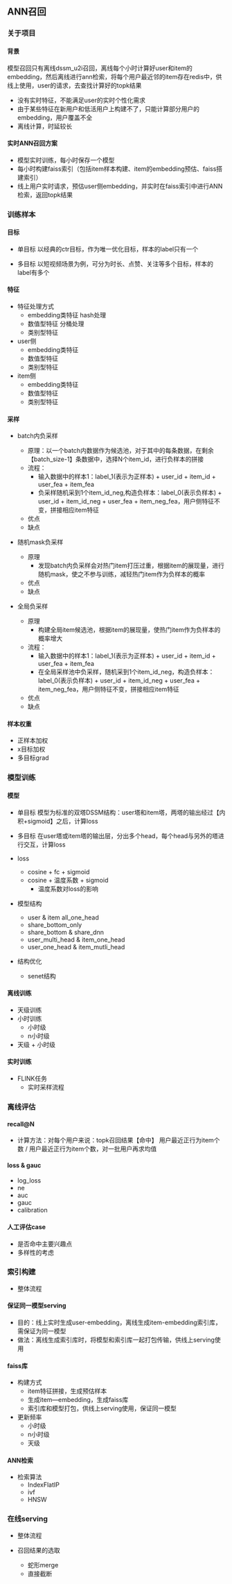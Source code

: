## ANN召回

### 关于项目

#### 背景

模型召回只有离线dssm_u2i召回，离线每个小时计算好user和item的embedding，然后离线进行ann检索，将每个用户最近邻的item存在redis中，供线上使用，user的请求，去查找计算好的topk结果

- 没有实时特征，不能满足user的实时个性化需求
- 由于某些特征在新用户和低活用户上构建不了，只能计算部分用户的embedding，用户覆盖不全
- 离线计算，时延较长

#### 实时ANN召回方案

- 模型实时训练，每小时保存一个模型
- 每小时构建faiss索引（包括item样本构建、item的embedding预估、faiss搭建索引）
- 线上用户实时请求，预估user侧embedding，并实时在faiss索引中进行ANN检索，返回topk结果

### 训练样本

#### 目标
- 单目标
以经典的ctr目标，作为唯一优化目标，样本的label只有一个

- 多目标
以短视频场景为例，可分为时长、点赞、关注等多个目标，样本的label有多个

#### 特征
- 特征处理方式
    - embedding类特征
    hash处理
    - 数值型特征
    分桶处理
    - 类别型特征
- user侧
    - embedding类特征
    - 数值型特征
    - 类别型特征
- item侧
    - embedding类特征
    - 数值型特征
    - 类别型特征

#### 采样
- batch内负采样
    - 原理：以一个batch内数据作为候选池，对于其中的每条数据，在剩余【batch_size-1】条数据中，选择N个item_id，进行负样本的拼接 
    - 流程：
        - 输入数据中的样本1：label_1(表示为正样本) + user_id + item_id + user_fea + item_fea
        - 负采样随机采到1个item_id_neg,构造负样本：label_0(表示负样本) + user_id + item_id_neg + user_fea + item_neg_fea，用户侧特征不变，拼接相应item特征
    - 优点
    - 缺点

- 随机mask负采样
    - 原理
        - 发现batch内负采样会对热门item打压过重，根据item的展现量，进行随机mask，使之不参与训练，减轻热门item作为负样本的概率
    - 优点
    - 缺点
- 全局负采样
    - 原理
        - 构建全局item候选池，根据item的展现量，使热门item作为负样本的概率增大
    - 流程：
        - 输入数据中的样本1：label_1(表示为正样本) + user_id + item_id + user_fea + item_fea
        - 在全局采样池中负采样，随机采到1个item_id_neg，构造负样本：label_0(表示负样本) + user_id + item_id_neg + user_fea + item_neg_fea，用户侧特征不变，拼接相应item特征
    - 优点
    - 缺点

#### 样本权重
- 正样本加权
- x目标加权
- 多目标grad

### 模型训练

#### 模型
- 单目标
模型为标准的双塔DSSM结构：user塔和item塔，两塔的输出经过【内积+sigmoid】之后，计算loss

- 多目标
在user塔或item塔的输出层，分出多个head，每个head与另外的塔进行交互，计算loss


- loss
    - cosine + fc + sigmoid
    - cosine + 温度系数 + sigmoid
        - 温度系数对loss的影响
- 模型结构
    - user & item all_one_head
    - share_bottom_only
    - share_bottom & share_dnn
    - user_multi_head & item_one_head
    - user_one_head & item_mutli_head

- 结构优化
    - senet结构

#### 离线训练
- 天级训练
- 小时训练
    - 小时级
    - n小时级
- 天级 + 小时级

#### 实时训练
- FLINK任务
    - 实时采样流程

### 离线评估

#### recall@N
- 计算方法：对每个用户来说：topk召回结果【命中】 用户最近正行为item个数 / 用户最近正行为item个数，对一批用户再求均值

#### loss & gauc
- log_loss
- ne
- auc
- gauc
- calibration

#### 人工评估case
- 是否命中主要兴趣点
- 多样性的考虑

### 索引构建
- 整体流程

#### 保证同一模型serving
- 目的：线上实时生成user-embedding，离线生成item-embedding索引库，需保证为同一模型
- 做法：离线生成索引库时，将模型和索引库一起打包传输，供线上serving使用

#### faiss库
- 构建方式
    - item特征拼接，生成预估样本
    - 生成item—embedding，生成faiss库
    - 索引库和模型打包，供线上serving使用，保证同一模型
- 更新频率
    - 小时级
    - n小时级
    - 天级

#### ANN检索
- 检索算法
    - IndexFlatIP
    - ivf
    - HNSW


### 在线serving
- 整体流程

- 召回结果的选取
    - 蛇形merge
    - 直接截断

